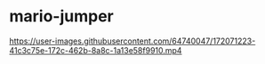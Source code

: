 # mario-jumper

https://user-images.githubusercontent.com/64740047/172071223-41c3c75e-172c-462b-8a8c-1a13e58f9910.mp4

